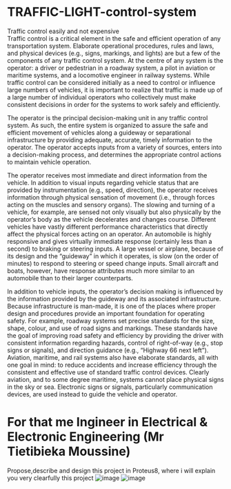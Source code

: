 # TRAFFIC-LIGHT-control-system
Traffic control easily and not expensive  
Traffic control is a critical element in the safe and efficient operation of any transportation system. Elaborate operational procedures, rules and laws, and physical devices (e.g., signs, markings, and lights) are but a few of the components of any traffic control system. At the centre of any system is the operator: a driver or pedestrian in a roadway system, a pilot in aviation or maritime systems, and a locomotive engineer in railway systems. While traffic control can be considered initially as a need to control or influence large numbers of vehicles, it is important to realize that traffic is made up of a large number of individual operators who collectively must make consistent decisions in order for the systems to work safely and efficiently.


The operator is the principal decision-making unit in any traffic control system. As such, the entire system is organized to assure the safe and efficient movement of vehicles along a guideway or separational infrastructure by providing adequate, accurate, timely information to the operator. The operator accepts inputs from a variety of sources, enters into a decision-making process, and determines the appropriate control actions to maintain vehicle operation.

The operator receives most immediate and direct information from the vehicle. In addition to visual inputs regarding vehicle status that are provided by instrumentation (e.g., speed, direction), the operator receives information through physical sensation of movement (i.e., through forces acting on the muscles and sensory organs). The slowing and turning of a vehicle, for example, are sensed not only visually but also physically by the operator’s body as the vehicle decelerates and changes course. Different vehicles have vastly different performance characteristics that directly affect the physical forces acting on an operator. An automobile is highly responsive and gives virtually immediate response (certainly less than a second) to braking or steering inputs. A large vessel or airplane, because of its design and the “guideway” in which it operates, is slow (on the order of minutes) to respond to steering or speed change inputs. Small aircraft and boats, however, have response attributes much more similar to an automobile than to their larger counterparts.

In addition to vehicle inputs, the operator’s decision making is influenced by the information provided by the guideway and its associated infrastructure. Because infrastructure is man-made, it is one of the places where proper design and procedures provide an important foundation for operating safety. For example, roadway systems set precise standards for the size, shape, colour, and use of road signs and markings. These standards have the goal of improving road safety and efficiency by providing the driver with consistent information regarding hazards, control of right-of-way (e.g., stop signs or signals), and direction guidance (e.g., “Highway 66 next left”). Aviation, maritime, and rail systems also have elaborate standards, all with one goal in mind: to reduce accidents and increase efficiency through the consistent and effective use of standard traffic control devices. Clearly aviation, and to some degree maritime, systems cannot place physical signs in the sky or sea. Electronic signs or signals, particularly communication devices, are used instead to guide the vehicle and operator.

# For that me Ingineer in Electrical & Electronic Engineering (Mr Tietibieka Moussine)
Propose,describe and design this project in Proteus8, where i will explain you very clearfully this project
![image](https://user-images.githubusercontent.com/105424030/216786530-2f94126c-cd6f-4553-909f-d8cb0645137b.png)
![image](https://user-images.githubusercontent.com/105424030/216786654-299cb9cb-b70d-4e0b-b4b3-bf60a7ee5098.png)

